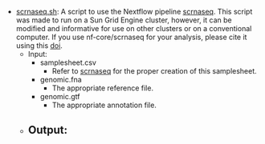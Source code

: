 - [scrnaseq.sh](scrnaseq.sh): A script to use the Nextflow pipeline [scrnaseq](https://nf-co.re/scrnaseq/). This script was made to run on a Sun Grid Engine cluster, however, it can be modified and informative for use on other clusters or on a conventional computer. If you use nf-core/scrnaseq for your analysis, please cite it using this [doi](https://doi.org/10.5281/zenodo.3568187).
    - Input:
        - samplesheet.csv
            - Refer to [scrnaseq](https://nf-co.re/scrnaseq/) for the proper creation of this samplesheet.
        - genomic.fna
            - The appropriate reference file.
        - genomic.gtf
            - The appropriate annotation file.
    - Output:
        - 